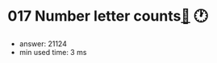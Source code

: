 017 Number letter counts[:link:](http://projecteuler.net/problem=17)  :clock1:
========================

- answer: 21124 
- min used time: 3 ms

